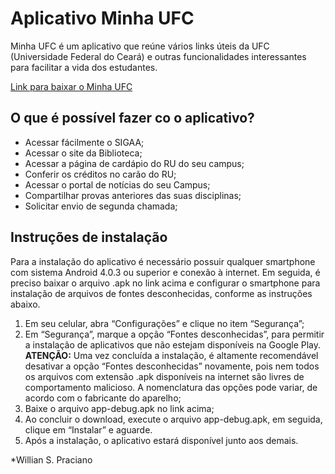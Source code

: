 # Aplicativo Minha UFC

Minha UFC é um aplicativo que reúne vários links úteis da UFC (Universidade Federal do Ceará) e outras funcionalidades interessantes para facilitar a vida dos estudantes.

[Link para baixar o Minha UFC](https://github.com/willianpraciano/SIGAMobile/blob/master/app/build/outputs/apk/debug/app-debug.apk?raw=true)

## O que é possível fazer co o aplicativo?
- Acessar fácilmente o SIGAA;
- Acessar o site da Biblioteca;
- Acessar a página de cardápio do RU do seu campus;
- Conferir os créditos no carão do RU;
- Acessar o portal de notícias do seu Campus;
- Compartilhar provas anteriores das suas disciplinas;
- Solicitar envio de segunda chamada; 

## Instruções de instalação
Para a instalação do aplicativo é necessário possuir qualquer smartphone com sistema Android 4.0.3 ou superior e conexão à internet. Em seguida, é preciso baixar o arquivo .apk no link acima e configurar o smartphone para instalação de arquivos de fontes desconhecidas, conforme as instruções abaixo.

1. Em seu celular, abra “Configurações” e clique no item “Segurança”;
2. Em “Segurança”, marque a opção “Fontes desconhecidas”, para permitir a instalação de aplicativos que não estejam disponíveis na Google Play.
**ATENÇÃO:** Uma vez concluída a instalação, é altamente recomendável desativar a opção “Fontes desconhecidas” novamente, pois nem todos os arquivos com extensão .apk disponíveis na internet são livres de comportamento malicioso. A nomenclatura das opções pode variar, de acordo com o fabricante do aparelho;
3. Baixe o arquivo app-debug.apk no link acima;
4. Ao concluir o download, execute o arquivo app-debug.apk, em seguida, clique em “Instalar” e aguarde.
5. Após a instalação, o aplicativo estará disponível junto aos demais.

*Willian S. Praciano


